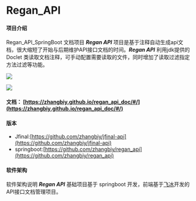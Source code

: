 # Regan_API

#### 项目介绍
Regan_API_SpringBoot 文档项目
***Regan API*** 项目是基于注释自动生成api文档，很大缩短了开始与后期维护API接口文档的时间。***Regan API*** 利用jdk提供的Doclet
类读取文档注释，可手动配置需要读取的文件，同时增加了读取过滤指定方法过滤等功能。

![](http://file.homeins.cn/FjnP0FvBDFwKRH4LLFwzYyI_tvbH)

![](http://file.homeins.cn/FrIAtiOVuYau1WLQ33M3w4Sqj4q5)

#### 文档： [https://zhangbiy.github.io/regan_api_doc/#/](https://zhangbiy.github.io/regan_api_doc/#/)

#### 版本
  - Jfinal:[https://github.com/zhangbiy/jfinal-api](https://github.com/zhangbiy/jfinal-api)
  - springboot:[https://github.com/zhangbiy/regan_api](https://github.com/zhangbiy/regan_api)

#### 软件架构
软件架构说明
***Regan API*** 基础项目基于 springboot 开发，前端基于[飞冰](https://alibaba.github.io/ice)开发的API接口文档管理项目。


